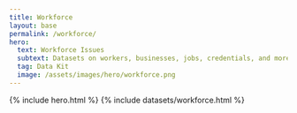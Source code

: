 ```yaml
---
title: Workforce
layout: base
permalink: /workforce/
hero:
  text: Workforce Issues
  subtext: Datasets on workers, businesses, jobs, credentials, and more, recommended by government experts for solving key workforce challenges.
  tag: Data Kit
  image: /assets/images/hero/workforce.png
---
```


{% include hero.html %}
{% include datasets/workforce.html %}
